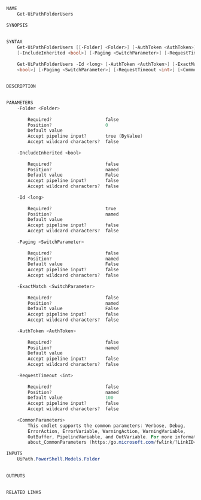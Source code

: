 ﻿```PowerShell

NAME
    Get-UiPathFolderUsers
    
SYNOPSIS
    
    
SYNTAX
    Get-UiPathFolderUsers [[-Folder] <Folder>] [-AuthToken <AuthToken>] [-ExactMatch <SwitchParameter>] 
    [-IncludeInherited <bool>] [-Paging <SwitchParameter>] [-RequestTimeout <int>] [<CommonParameters>]
    
    Get-UiPathFolderUsers -Id <long> [-AuthToken <AuthToken>] [-ExactMatch <SwitchParameter>] [-IncludeInherited 
    <bool>] [-Paging <SwitchParameter>] [-RequestTimeout <int>] [<CommonParameters>]
    
    
DESCRIPTION
    

PARAMETERS
    -Folder <Folder>
        
        Required?                    false
        Position?                    0
        Default value                
        Accept pipeline input?       true (ByValue)
        Accept wildcard characters?  false
        
    -IncludeInherited <bool>
        
        Required?                    false
        Position?                    named
        Default value                False
        Accept pipeline input?       false
        Accept wildcard characters?  false
        
    -Id <long>
        
        Required?                    true
        Position?                    named
        Default value                
        Accept pipeline input?       false
        Accept wildcard characters?  false
        
    -Paging <SwitchParameter>
        
        Required?                    false
        Position?                    named
        Default value                False
        Accept pipeline input?       false
        Accept wildcard characters?  false
        
    -ExactMatch <SwitchParameter>
        
        Required?                    false
        Position?                    named
        Default value                False
        Accept pipeline input?       false
        Accept wildcard characters?  false
        
    -AuthToken <AuthToken>
        
        Required?                    false
        Position?                    named
        Default value                
        Accept pipeline input?       false
        Accept wildcard characters?  false
        
    -RequestTimeout <int>
        
        Required?                    false
        Position?                    named
        Default value                100
        Accept pipeline input?       false
        Accept wildcard characters?  false
        
    <CommonParameters>
        This cmdlet supports the common parameters: Verbose, Debug,
        ErrorAction, ErrorVariable, WarningAction, WarningVariable,
        OutBuffer, PipelineVariable, and OutVariable. For more information, see 
        about_CommonParameters (https:/go.microsoft.com/fwlink/?LinkID=113216). 
    
INPUTS
    UiPath.PowerShell.Models.Folder
    
    
OUTPUTS
    
    
RELATED LINKS



```
